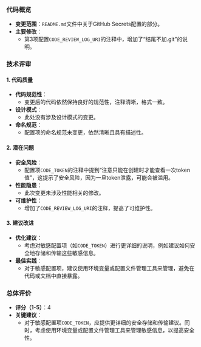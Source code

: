 ### 代码概览
- **变更范围**：`README.md`文件中关于GitHub Secrets配置的部分。
- **主要修改**：
  - 第3项配置`CODE_REVIEW_LOG_URI`的注释中，增加了“结尾不加.git”的说明。

### 技术评审
#### 1. 代码质量
   - **代码规范性**：
     - 变更后的代码依然保持良好的规范性，注释清晰，格式一致。
   - **设计模式**：
     - 此处没有涉及设计模式的变更。
   - **命名规范**：
     - 配置项的命名规范未变更，依然清晰且具有描述性。

#### 2. 潜在问题
   - **安全风险**：
     - 配置项`CODE_TOKEN`的注释中提到“注意只能在创建时才能查看一次token值”，这提示了安全风险，因为一旦token泄露，可能会被滥用。
   - **性能隐患**：
     - 此次变更未涉及性能相关的修改。
   - **可维护性**：
     - 增加了`CODE_REVIEW_LOG_URI`的注释，提高了可维护性。

#### 3. 建议改进
   - **优化建议**：
     - 考虑对敏感配置项（如`CODE_TOKEN`）进行更详细的说明，例如建议如何安全地存储和传输这些敏感信息。
   - **最佳实践**：
     - 对于敏感配置项，建议使用环境变量或配置文件管理工具来管理，避免在代码或文档中直接暴露。

### 总体评价
- **评分（1-5）**：4
- **关键建议**：
  - 对于敏感配置项`CODE_TOKEN`，应提供更详细的安全存储和传输建议。同时，考虑使用环境变量或配置文件管理工具来管理敏感信息，以提高安全性。